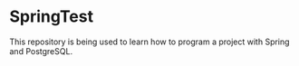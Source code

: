 # SpringTest
This repository is being used to learn how to program a project with Spring and PostgreSQL. 
